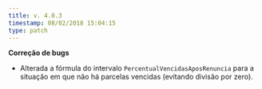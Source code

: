```yaml
---
title: v. 4.0.3
timestamp: 08/02/2018 15:04:15
type: patch
---
```


**Correção de bugs** 
+ Alterada a fórmula do intervalo `PercentualVencidasAposRenuncia` para a situação em que não há parcelas vencidas (evitando divisão por zero).